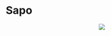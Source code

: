 <h1>Sapo</h1>
<center><img src="https://m.media-amazon.com/images/M/MV5BZjA0MDgyYmItNzkzMC00OTM2LThlYzktMWMxZWU3ZGNkNDI3XkEyXkFqcGc@._V1_FMjpg_UX1000_.jpg"></center>
